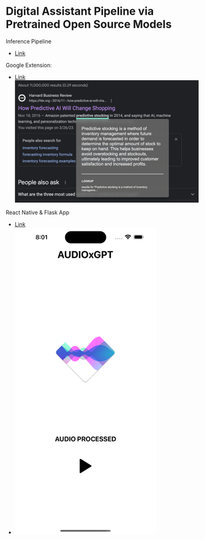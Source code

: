 # Digital Assistant Pipeline via Pretrained Open Source Models

Inference Pipeline
* [Link](https://github.com/kevbuh/jarvis/blob/main/jarvis/gpt2.py)

Google Extension:
* [Link](https://github.com/kevbuh/lookup)
![alt text](https://raw.githubusercontent.com/kevbuh/jarvis/main/Screenshot%202023-03-27%20at%209.43.11%20AM.png)



React Native & Flask App
* [Link](https://github.com/kevbuh/audiogpt)
* <img src="https://raw.githubusercontent.com/kevbuh/jarvis/main/frontend8am.png" height="800">

